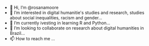 - 👋 Hi, I’m @rosanamoore
- 👀 I’m interested in digital humanitie's studies and research, studies about social inequalities, racism and gender...
- 🌱 I’m currently ivesting in learning R and Python...
- 💞️ I’m looking to collaborate on research about digital humanities in Brazil...
- 📫 How to reach me ...

<!---
rosanamoore/rosanamoore is a ✨ special ✨ repository because its `README.md` (this file) appears on your GitHub profile.
You can click the Preview link to take a look at your changes.
--->
